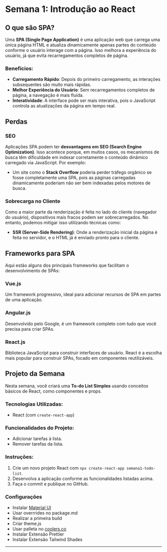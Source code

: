 # Semana 1: Introdução ao React

## O que são SPA?

Uma **SPA (Single Page Application)** é uma aplicação web que carrega uma única página HTML e atualiza dinamicamente apenas partes do conteúdo conforme o usuário interage com a página. Isso melhora a experiência do usuário, já que evita recarregamentos completos de página.

### Benefícios:
- **Carregamento Rápido**: Depois do primeiro carregamento, as interações subsequentes são muito mais rápidas.
- **Melhor Experiência do Usuário**: Sem recarregamentos completos de página, a navegação é mais fluida.
- **Interatividade**: A interface pode ser mais interativa, pois o JavaScript controla as atualizações da página em tempo real.

## Perdas

### SEO

Aplicações SPA podem ter **desvantagens em SEO (Search Engine Optimization)**. Isso acontece porque, em muitos casos, os mecanismos de busca têm dificuldade em indexar corretamente o conteúdo dinâmico carregado via JavaScript. Por exemplo:

- Um site como o **Stack Overflow** poderia perder tráfego orgânico se fosse completamente uma SPA, pois as páginas carregadas dinamicamente poderiam não ser bem indexadas pelos motores de busca.

### Sobrecarga no Cliente

Como a maior parte da renderização é feita no lado do cliente (navegador do usuário), dispositivos mais fracos podem ser sobrecarregados. No entanto, podemos mitigar isso utilizando técnicas como:

- **SSR (Server-Side Rendering)**: Onde a renderização inicial da página é feita no servidor, e o HTML já é enviado pronto para o cliente.

## Frameworks para SPA

Aqui estão alguns dos principais frameworks que facilitam o desenvolvimento de SPAs:

### Vue.js
Um framework progressivo, ideal para adicionar recursos de SPA em partes de uma aplicação.

### Angular.js
Desenvolvido pelo Google, é um framework completo com tudo que você precisa para criar SPAs.

### React.js
Biblioteca JavaScript para construir interfaces de usuário. React é a escolha mais popular para construir SPAs, focado em componentes reutilizáveis.

## Projeto da Semana

Nesta semana, você criará uma **To-do List Simples** usando conceitos básicos de React, como componentes e props.

### Tecnologias Utilizadas:
- React (com `create-react-app`)

### Funcionalidades do Projeto:
- Adicionar tarefas à lista.
- Remover tarefas da lista.

### Instruções:
1. Crie um novo projeto React com `npx create-react-app semana1-todo-list`.
2. Desenvolva a aplicação conforme as funcionalidades listadas acima.
3. Faça o commit e publique no GitHub.


### Configurações

- Instalar [Material UI](https://mui.com/material-ui/getting-started/installation/)
- Usar overrrides no package.md
- Realizar a primeira build
- Criar theme.js
- Usar palleta no [coolers.co](https://coolors.co/)
- Instalar Extensão Prettier
- Instalar Extensão Tailwind Shades

---
